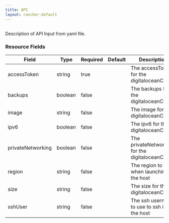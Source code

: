 ```yaml
---
title: API
layout: rancher-default
---
```


## <no value>

Description of API Input from yaml file. 
​​
### Resource Fields

Field | Type | Required | Default | Description
---|---|---|---|---
accessToken | string | true | <no value> | The accessToken for the digitaloceanConfig
backups | boolean | false | <no value> | The backups for the digitaloceanConfig
image | string | false | <no value> | The image for the digitaloceanConfig
ipv6 | boolean | false | <no value> | The ipv6 for the digitaloceanConfig
privateNetworking | boolean | false | <no value> | The privateNetworking for the digitaloceanConfig
region | string | false | <no value> | The region to use when launching the host
size | string | false | <no value> | The size for the digitaloceanConfig
sshUser | string | false | <no value> | The ssh username to use to ssh into the host

